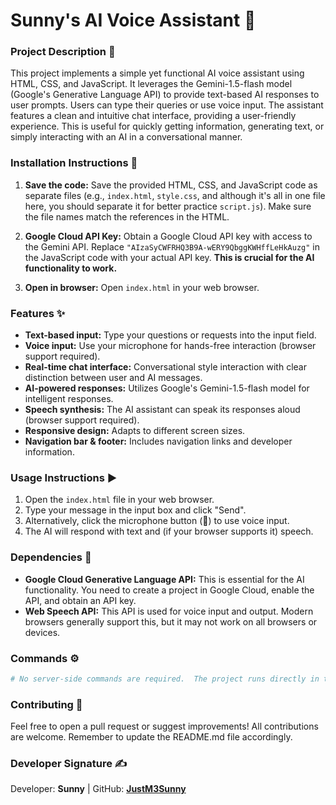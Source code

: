 # Sunny's AI Voice Assistant 🤖

### **Project Description** 📜

This project implements a simple yet functional AI voice assistant using HTML, CSS, and JavaScript.  It leverages the Gemini-1.5-flash model (Google's Generative Language API) to provide text-based AI responses to user prompts.  Users can type their queries or use voice input. The assistant features a clean and intuitive chat interface, providing a user-friendly experience.  This is useful for quickly getting information, generating text, or simply interacting with an AI in a conversational manner.


### **Installation Instructions** 💾

1. **Save the code:** Save the provided HTML, CSS, and JavaScript code as separate files (e.g., `index.html`, `style.css`, and although it's all in one file here, you should separate it for better practice `script.js`).  Make sure the file names match the references in the HTML.

2. **Google Cloud API Key:** Obtain a Google Cloud API key with access to the Gemini API.  Replace `"AIzaSyCWFRHQ3B9A-wERY9QbggKWHffLeHkAuzg"` in the JavaScript code with your actual API key. **This is crucial for the AI functionality to work.**

3. **Open in browser:** Open `index.html` in your web browser.


### **Features** ✨

*   **Text-based input:**  Type your questions or requests into the input field.
*   **Voice input:** Use your microphone for hands-free interaction (browser support required).
*   **Real-time chat interface:** Conversational style interaction with clear distinction between user and AI messages.
*   **AI-powered responses:** Utilizes Google's Gemini-1.5-flash model for intelligent responses.
*   **Speech synthesis:** The AI assistant can speak its responses aloud (browser support required).
*   **Responsive design:** Adapts to different screen sizes.
*   **Navigation bar & footer:** Includes navigation links and developer information.


### **Usage Instructions** ▶️

1.  Open the `index.html` file in your web browser.
2.  Type your message in the input box and click "Send".
3.  Alternatively, click the microphone button (🎤) to use voice input.
4.  The AI will respond with text and (if your browser supports it) speech.


### **Dependencies** 🔧

*   **Google Cloud Generative Language API:** This is essential for the AI functionality.  You need to create a project in Google Cloud, enable the API, and obtain an API key.
*   **Web Speech API:** This API is used for voice input and output.  Modern browsers generally support this, but it may not work on all browsers or devices.


### **Commands** ⚙️

```bash
# No server-side commands are required.  The project runs directly in the browser.
```


### **Contributing** 🤝

Feel free to open a pull request or suggest improvements!  All contributions are welcome.  Remember to update the README.md file accordingly.


### **Developer Signature** ✍️

Developer: **Sunny** | GitHub: **[JustM3Sunny](https://github.com/JustM3Sunny)**
